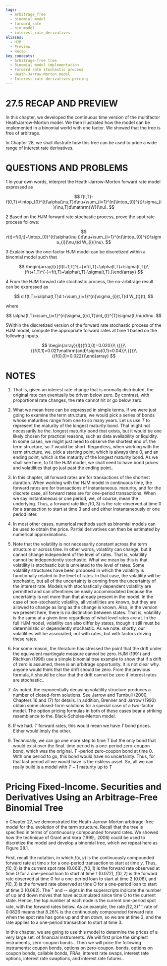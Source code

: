 ```yaml
---
tags:
  - arbitrage_free
  - binomial_model
  - forward_rate
  - hjm_model
  - interest_rate_derivatives
aliases:
  - HJM
  - Preview
  - Recap
key_concepts:
  - Arbitrage-free tree
  - Binomial model implementation
  - Forward rate stochastic process
  - Heath-Jarrow-Morton model
  - Interest rate derivatives pricing
---
```


# 27.5 RECAP AND PREVIEW

In this chapter, we developed the continuous time version of the multifactor HeathJarrow-Morton model. We then illustrated how the model can be implemented in a binomial world with one factor. We showed that the tree is free of arbitrage.

In Chapter 28, we shall illustrate how this tree can be used to price a wide range of interest rate derivatives.

# QUESTIONS AND PROBLEMS

1 In your own words, interpret the Heath-Jarrow-Morton forward rate model expressed as

$$
f(t,T)-f(0,T)=\intop_{0}^{t}\alpha(\nu,T)d\nu+\sum_{i=1}^{n}\intop_{0}^{t}\sigma_{i}(\nu,T)d\mathrm{W}(\nu).
$$

2 Based on the HJM forward rate stochastic process, prove the spot rate process follows:

$$
r(t)=f(0,t)+\intop_{0}^{t}\alpha(\nu,t)d\nu+\sum_{i=1}^{n}\intop_{0}^{t}\sigma_{i}(\nu,t)d W_{i}(\nu).
$$

3 Explain how the one-factor HJM model can be discretized within a binomial model such that

$$
\begin{array}{r}{f(t+1,T)^{+}=f(t,T)+\alpha(t,T)+\sigma(t,T)}\ {f(t+1,T)^{-}=f(t,T)+\alpha(t,T)-\sigma(t,T).}\end{array}
$$

4 From the HJM forward rate stochastic process, the no-arbitrage result can be expressed as

$$
d f(t,T)=\alpha(t,T)d t+\sum_{i=1}^{n}\sigma_{i}(t,T)d W_{t}(t),
$$

where

$$
\alpha(t,T)=\sum_{i=1}^{n}\sigma_{i}(t,T)\int_{t}^{T}\sigma(t,\nu)d\nu.
$$

5Within the discretized version of the forward rate stochastic process of the HJM model, compute the appropriate forward rates at time 1 based on the following inputs.

$$
\begin{array}{l}{{f(0,0)=0.020}}\ {{}}\ {{f(0,1)=0.021\mathrm{and}\sigma(0,1)=0.04}}\ {{}}\ {{f(0,0)=0.022}}\end{array}
$$

# NOTES

1. That is, given an interest rate change that is normally distributed, the original rate can eventually be driven below zero. By contrast, with proportional rate changes, the rate cannot hit or go below zero.

2. What we mean here can be expressed in simple terms. If we were just going to examine the term structure, we would pick a series of bonds whose maturities range from one to so many years. Let us use $T$ to represent the maturity of the longest maturity bond. That might not necessarily be the. longest maturity bond that exists, but it would be one likely chosen for practical reasons, such as data availability or liquidity. In some cases, we might just need to observe the shortest end of. the term structure, so $T$ would be short. Regardless, when working with the term structure, we. pick a starting point, which is always time 0, and an ending point, which is the maturity of the longest maturity bond. As we shall see here, to fit the HJM model, we shall need to have bond prices and volatilities that go just past the ending point..
3. In this chapter, all forward rates are for transactions of the shortest duration. When working with the HJM model in continuous time, the forward rates are for transactions of instantaneous. maturity, and for the discrete case, all forward rates are for one-period transactions. When we say instantaneous or one period, we, of course, mean the underlying. Thus, a forward rate like $f(0,3)$ is the rate observed at time 0 for a transaction to start at time 3 and end either instantaneously or one period later.
4. In most other cases, numerical methods such as binomial models can be used to obtain the price. Partial derivatives can then be estimated by numerical approximations.
5. Note that the volatility is not necessarily constant across the term structure or across time. In other words, volatility can change, but it cannot change independent of the level of rates. That is, volatility cannot be independently stochastic. What we mean by this is that volatility is stochastic but is unrelated to the level of rates. Some volatility structures have been proposed in which the volatility is functionally related to the level of rates. In that case, the volatility will be stochastic, but all of the uncertainty is coming from the uncertainty of the interest rate. Models with stochastically dependent volatility are permitted and can oftentimes be easily accommodated because the uncertainty is not more than that already present in the model. In the case of non-stochastic volatility, all volatilities are known, but they are allowed to change as long as the change is known. Also, in the version we present here, there is no distinction between states. That is, volatility is the same at a given time regardless of what level rates are at. In the full HJM model, volatility can also differ by states, though it still must be deterministic or dependently stochastic. As we note. shortly, our volatilities will be associated, not with rates, but with factors driving these rates.
6. For some reason, the literature has stressed the point that the drift under the equivalent martingale measure cannot be zero. HJM (1991) and Ritchken (1996) use a simple binomial tree example to show that if a drift of zero is assumed, there is an arbitrage opportunity. It is not clear why. anyone would think that the drift should be zero. From the previous formula, it should be clear that the drift cannot be zero if interest rates are stochastic..
7. As noted, the exponentially decaying volatility structure produces a number of closed-form solutions. See Jarrow and Turnbull (2000, Chapters 16 and 17) for details. In addition, Brenner and Jarrow (1993) obtain some closed-form solutions for a special case of a two-factor model. The option pricing formulas in both of these cases bear a striking resemblance to the. Black-Scholes-Merton model.
8. If we had. $T$ forward rates, this would mean we have $T$ bond prices. Either would imply the other.
9. Technically, we can go one more step to time $T$ but the only bond that would exist over the final. time period is a one-period zero-coupon bond, which was the original. $T$ -period zero-coupon bond at time 0. With one period to go, this bond would have no uncertainty. Thus, for that last period all we would have is the riskless asset. So, all we can really build is a model with $T-1$ maturity up to $T$

# Pricing Fixed-Income. Securities and Derivatives Using an Arbitrage-Free Binomial Tree

n Chapter 27, we demonstrated the Heath-Jarrow-Morton arbitrage-free model for the. evolution of the term structure. Recall that the tree is specified in terms of continuously compounded forward rates. We showed how the technique of Grant and Vora (1999,. 2006) could be used to discretize the model and develop a binomial tree, which we repeat here as Figure 28.1.

First, recall the notation, in which $f(x,y)$ is the continuously compounded forward rate at time $x$ for a one-period transaction to start at time $y.$ Thus, $f(0,0)$ is the current spot rate (0.068), $f(0,1)$ is the forward rate observed at time O for a one-period loan to start at time 1 (0.072), $f(0,2)$ is the forward rate observed at time 0 for a one-period loan to start at time 2 (0.08), and $f(0,3)$ is the forward rate observed at time O for a one-period loan to start at time 3 (0.082). The $^+$ and -- signs in the superscripts indicate the number of up and down moves that have accumulated since time O to the current state. Hence, the top number at each node is the current one-period spot rate, with the forward rates below. As an example, the rate $f(2,3)^{+-}$ rate of 0.0826 means that $8.26\%$ is the continuously compounded forward rate when the spot rate has gone up and then down, so we are at time 2, and the rate applies to a one-period transaction to start at time 3.

In this chapter, we are going to use this model to determine the prices of a very large set. of financial instruments. We will first price the simplest instruments, zero-coupon bonds.. Then we will price the following instruments: coupon bonds, options on zero-coupon. bonds, options on coupon bonds, callable bonds, FRAs, interest rate swaps, interest rate options, interest rate swaptions, and interest rate futures..

